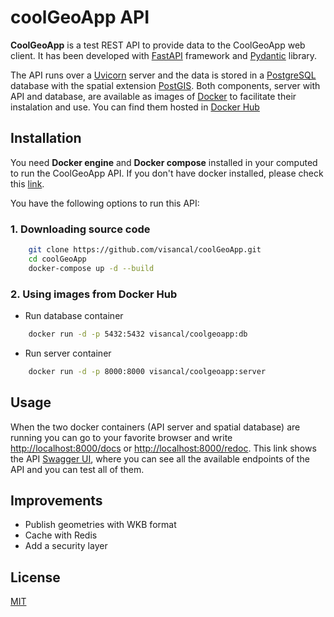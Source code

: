 # coolGeoApp API

**CoolGeoApp** is a test REST API to provide data to the CoolGeoApp web client.
It has been developed with [FastAPI](https://fastapi.tiangolo.com/) framework and [Pydantic](https://pydantic-docs.helpmanual.io/) library.

The API runs over a [Uvicorn](https://www.uvicorn.org/) server and the data is stored in a [PostgreSQL](https://www.postgresql.org/) database with the spatial extension [PostGIS](https://postgis.net/).
Both components, server with API and database, are available as images of [Docker](https://www.docker.com/) to facilitate their instalation and use. You can find them hosted in [Docker Hub](https://hub.docker.com/r/visancal/coolgeoapp)


## Installation

You need **Docker engine** and **Docker compose** installed in your computed to run the CoolGeoApp API. If you don't have docker installed, please check this [link](https://docs.docker.com/engine/install/).

You have the following options to run this API:

### 1. Downloading source code

```bash
    git clone https://github.com/visancal/coolGeoApp.git
    cd coolGeoApp
    docker-compose up -d --build
```
### 2. Using images from Docker Hub

* Run database container 
  
```bash
    docker run -d -p 5432:5432 visancal/coolgeoapp:db
```
* Run server container
  
```bash
    docker run -d -p 8000:8000 visancal/coolgeoapp:server
```

## Usage

When the two docker containers (API server and spatial database) are running you can go to your favorite browser and write [http://localhost:8000/docs](http://localhost:8000/docs) or [http://localhost:8000/redoc](http://localhost:8000/redoc).
This link shows the API [Swagger UI](https://swagger.io/), where you can see all the available endpoints of the API and you can test all of them.  

## Improvements
* Publish geometries with WKB format
* Cache with Redis
* Add a security layer

## License
[MIT](https://choosealicense.com/licenses/mit/)